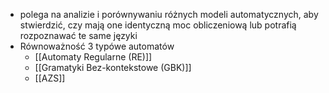 - polega na analizie i porównywaniu różnych modeli automatycznych, aby stwierdzić, czy mają one identyczną moc obliczeniową lub potrafią rozpoznawać te same języki
- Równoważność 3 typówe automatów
	- [[Automaty Regularne (RE)]]
	- [[Gramatyki Bez-kontekstowe (GBK)]]
	- [[AZS]]